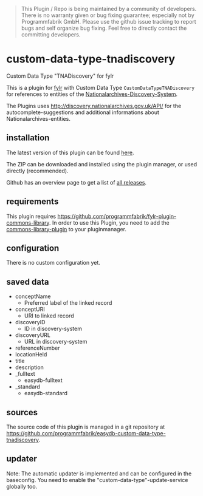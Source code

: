> This Plugin / Repo is being maintained by a community of developers.
There is no warranty given or bug fixing guarantee; especially not by
Programmfabrik GmbH. Please use the github issue tracking to report bugs
and self organize bug fixing. Feel free to directly contact the committing
developers.

# custom-data-type-tnadiscovery

Custom Data Type "TNADiscovery" for fylr

This is a plugin for [fylr](https://docs.fylr.io/) with Custom Data Type `CustomDataTypeTNADiscovery` for references to entities of the [Nationalarchives-Discovery-System](<http://discovery.nationalarchives.gov.uk/>).

The Plugins uses <http://discovery.nationalarchives.gov.uk/API/> for the autocomplete-suggestions and additional informations about Nationalarchives-entities.

## installation

The latest version of this plugin can be found [here](https://github.com/programmfabrik/fylr-plugin-custom-data-type-tnadiscovery/releases/latest/download/customDataTypeTNADiscovery.zip).

The ZIP can be downloaded and installed using the plugin manager, or used directly (recommended).

Github has an overview page to get a list of [all releases](https://github.com/programmfabrik/fylr-plugin-custom-data-type-tnadiscovery/releases/).

## requirements
This plugin requires https://github.com/programmfabrik/fylr-plugin-commons-library. In order to use this Plugin, you need to add the [commons-library-plugin](https://github.com/programmfabrik/fylr-plugin-commons-library) to your pluginmanager.


## configuration

There is no custom configuration yet.

## saved data
* conceptName
    * Preferred label of the linked record
* conceptURI
    * URI to linked record
* discoveryID
    * ID in discovery-system
* discoveryURL
    * URL in discovery-system
* referenceNumber
* locationHeld
* title
* description
* _fulltext
    * easydb-fulltext
* _standard
    * easydb-standard

## sources

The source code of this plugin is managed in a git repository at <https://github.com/programmfabrik/easydb-custom-data-type-tnadiscovery>.

## updater
Note: The automatic updater is implemented and can be configured in the baseconfig. You need to enable the "custom-data-type"-update-service globally too.


